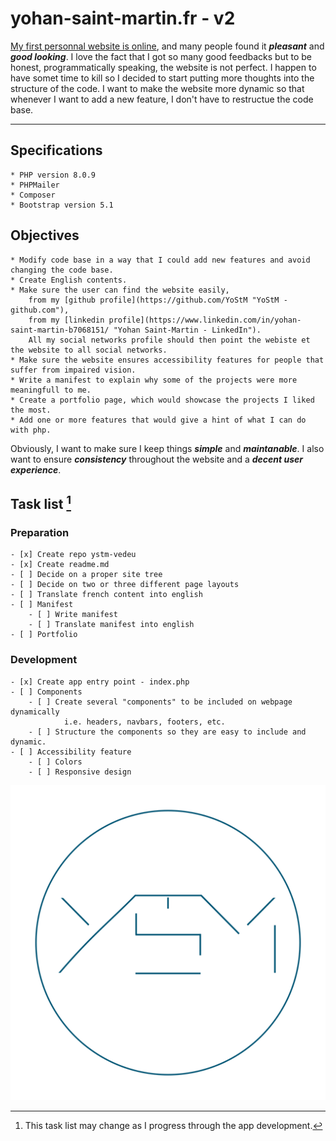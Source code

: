 # yohan-saint-martin.fr - v2

[My first personnal website is online](http://www.yohan-saint-martin.fr "Yohan Saint-Martin, Développeur web"), and many people found it ***pleasant*** and ***good looking***.
I love the fact that I got so many good feedbacks but to be honest, programmatically speaking, the website is not perfect.
I happen to have somet time to kill so I decided to start putting more thoughts into the structure of the code.
I want to make the website more dynamic so that whenever I want to add a new feature, I don't have to restructue the code base.

-----------------------------

## Specifications

    * PHP version 8.0.9
    * PHPMailer
    * Composer
    * Bootstrap version 5.1

## Objectives

    * Modify code base in a way that I could add new features and avoid changing the code base.
    * Create English contents.
    * Make sure the user can find the website easily, 
        from my [github profile](https://github.com/YoStM "YoStM - github.com"),
        from my [linkedin profile](https://www.linkedin.com/in/yohan-saint-martin-b7068151/ "Yohan Saint-Martin - LinkedIn").
        All my social networks profile should then point the webiste et the website to all social networks.
    * Make sure the website ensures accessibility features for people that suffer from impaired vision.
    * Write a manifest to explain why some of the projects were more meaningfull to me.
    * Create a portfolio page, which would showcase the projects I liked the most.
    * Add one or more features that would give a hint of what I can do with php.

Obviously, I want to make sure I keep things ***simple*** and ***maintanable***. I also want to ensure ***consistency*** throughout the website and a ***decent user experience***.

## Task list [^1]

### Preparation
    - [x] Create repo ystm-vedeu
    - [x] Create readme.md
    - [ ] Decide on a proper site tree
    - [ ] Decide on two or three different page layouts
    - [ ] Translate french content into english
    - [ ] Manifest
        - [ ] Write manifest
        - [ ] Translate manifest into english
    - [ ] Portfolio

### Development
    - [x] Create app entry point - index.php
    - [ ] Components
        - [ ] Create several "components" to be included on webpage dynamically
                i.e. headers, navbars, footers, etc.
        - [ ] Structure the components so they are easy to include and dynamic.
    - [ ] Accessibility feature
        - [ ] Colors
        - [ ] Responsive design
    


[^1]: This task list may change as I progress through the app development.

![YoStM logo](/assets/img/yo_stm-the_logo.svg "Logo YoStM")